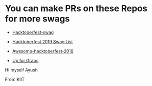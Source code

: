 # You can make PRs on these Repos for more swags 

* [Hacktoberfest-swag](https://github.com/benbarth/hacktoberfest-swag)

* [Hacktoberfest 2019 Swag List](https://github.com/crweiner/hacktoberfest-swag-list/blob/master/README.md)

* [Awesome-hacktoberfest-2019](https://github.com/OtacilioN/awesome-hacktoberfest-2019)

* [Up for Grabs](https://up-for-grabs.net/#/)

Hi myself Ayush

From KIIT